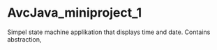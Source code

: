 # AvcJava_miniproject_1
Simpel state machine applikation that displays time and date.
Contains abstraction,
